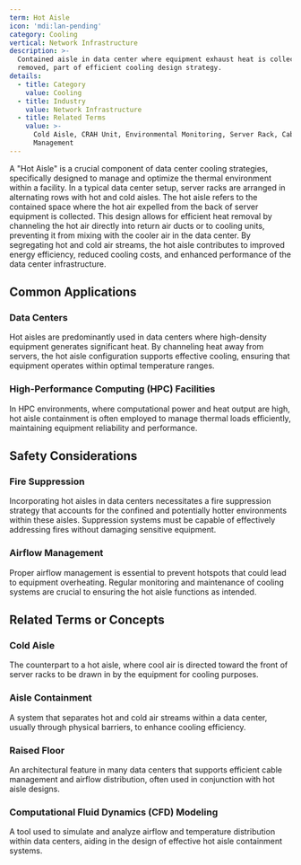 ```yaml
---
term: Hot Aisle
icon: 'mdi:lan-pending'
category: Cooling
vertical: Network Infrastructure
description: >-
  Contained aisle in data center where equipment exhaust heat is collected and
  removed, part of efficient cooling design strategy.
details:
  - title: Category
    value: Cooling
  - title: Industry
    value: Network Infrastructure
  - title: Related Terms
    value: >-
      Cold Aisle, CRAH Unit, Environmental Monitoring, Server Rack, Cable
      Management
---
```

A "Hot Aisle" is a crucial component of data center cooling strategies, specifically designed to manage and optimize the thermal environment within a facility. In a typical data center setup, server racks are arranged in alternating rows with hot and cold aisles. The hot aisle refers to the contained space where the hot air expelled from the back of server equipment is collected. This design allows for efficient heat removal by channeling the hot air directly into return air ducts or to cooling units, preventing it from mixing with the cooler air in the data center. By segregating hot and cold air streams, the hot aisle contributes to improved energy efficiency, reduced cooling costs, and enhanced performance of the data center infrastructure.

## Common Applications

### Data Centers
Hot aisles are predominantly used in data centers where high-density equipment generates significant heat. By channeling heat away from servers, the hot aisle configuration supports effective cooling, ensuring that equipment operates within optimal temperature ranges.

### High-Performance Computing (HPC) Facilities
In HPC environments, where computational power and heat output are high, hot aisle containment is often employed to manage thermal loads efficiently, maintaining equipment reliability and performance.

## Safety Considerations

### Fire Suppression
Incorporating hot aisles in data centers necessitates a fire suppression strategy that accounts for the confined and potentially hotter environments within these aisles. Suppression systems must be capable of effectively addressing fires without damaging sensitive equipment.

### Airflow Management
Proper airflow management is essential to prevent hotspots that could lead to equipment overheating. Regular monitoring and maintenance of cooling systems are crucial to ensuring the hot aisle functions as intended.

## Related Terms or Concepts

### Cold Aisle
The counterpart to a hot aisle, where cool air is directed toward the front of server racks to be drawn in by the equipment for cooling purposes.

### Aisle Containment
A system that separates hot and cold air streams within a data center, usually through physical barriers, to enhance cooling efficiency.

### Raised Floor
An architectural feature in many data centers that supports efficient cable management and airflow distribution, often used in conjunction with hot aisle designs.

### Computational Fluid Dynamics (CFD) Modeling
A tool used to simulate and analyze airflow and temperature distribution within data centers, aiding in the design of effective hot aisle containment systems.
